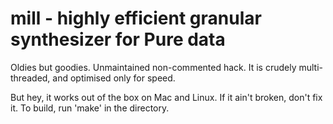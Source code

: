 mill - highly efficient granular synthesizer for Pure data
==========================================================

Oldies but goodies. Unmaintained non-commented hack. It is crudely multi-threaded, and optimised only for speed.

But hey, it works out of the box on Mac and Linux. If it ain't broken, don't fix it.
To build, run 'make' in the directory.